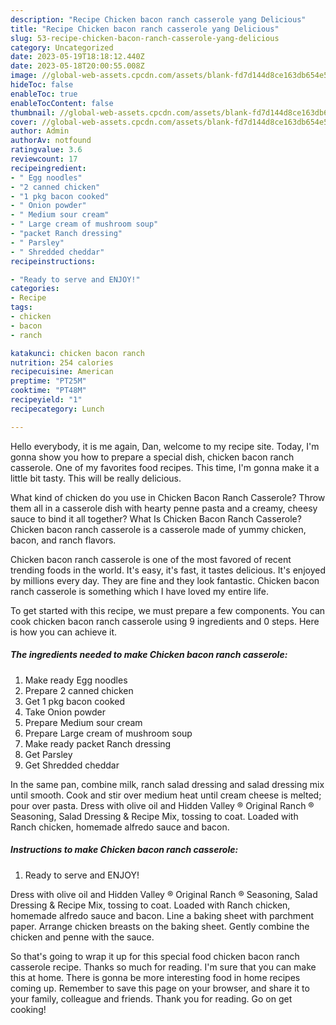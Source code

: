 ```yaml
---
description: "Recipe Chicken bacon ranch casserole yang Delicious"
title: "Recipe Chicken bacon ranch casserole yang Delicious"
slug: 53-recipe-chicken-bacon-ranch-casserole-yang-delicious
category: Uncategorized
date: 2023-05-19T18:18:12.440Z
date: 2023-05-18T20:00:55.008Z
image: //global-web-assets.cpcdn.com/assets/blank-fd7d144d8ce163db654e5a02c40b08a2775adb7897d16e4062681dc7e1b2800f.png
hideToc: false
enableToc: true
enableTocContent: false
thumbnail: //global-web-assets.cpcdn.com/assets/blank-fd7d144d8ce163db654e5a02c40b08a2775adb7897d16e4062681dc7e1b2800f.png
cover: //global-web-assets.cpcdn.com/assets/blank-fd7d144d8ce163db654e5a02c40b08a2775adb7897d16e4062681dc7e1b2800f.png
author: Admin
authorAv: notfound
ratingvalue: 3.6
reviewcount: 17
recipeingredient:
- " Egg noodles"
- "2 canned chicken"
- "1 pkg bacon cooked"
- " Onion powder"
- " Medium sour cream"
- " Large cream of mushroom soup"
- "packet Ranch dressing"
- " Parsley"
- " Shredded cheddar"
recipeinstructions:

- "Ready to serve and ENJOY!"
categories:
- Recipe
tags:
- chicken
- bacon
- ranch

katakunci: chicken bacon ranch 
nutrition: 254 calories
recipecuisine: American
preptime: "PT25M"
cooktime: "PT48M"
recipeyield: "1"
recipecategory: Lunch

---
```



Hello everybody, it is me again, Dan, welcome to my recipe site. Today, I'm gonna show you how to prepare a special dish, chicken bacon ranch casserole. One of my favorites food recipes. This time, I'm gonna make it a little bit tasty. This will be really delicious.

What kind of chicken do you use in Chicken Bacon Ranch Casserole? Throw them all in a casserole dish with hearty penne pasta and a creamy, cheesy sauce to bind it all together? What Is Chicken Bacon Ranch Casserole? Chicken bacon ranch casserole is a casserole made of yummy chicken, bacon, and ranch flavors.

Chicken bacon ranch casserole is one of the most favored of recent trending foods in the world. It's easy, it's fast, it tastes delicious. It's enjoyed by millions every day. They are fine and they look fantastic. Chicken bacon ranch casserole is something which I have loved my entire life.


To get started with this recipe, we must prepare a few components. You can cook chicken bacon ranch casserole using 9 ingredients and 0 steps. Here is how you can achieve it.

<!--inarticleads1-->

##### The ingredients needed to make Chicken bacon ranch casserole:

1. Make ready  Egg noodles
1. Prepare 2 canned chicken
1. Get 1 pkg bacon cooked
1. Take  Onion powder
1. Prepare  Medium sour cream
1. Prepare  Large cream of mushroom soup
1. Make ready packet Ranch dressing
1. Get  Parsley
1. Get  Shredded cheddar


In the same pan, combine milk, ranch salad dressing and salad dressing mix until smooth. Cook and stir over medium heat until cream cheese is melted; pour over pasta. Dress with olive oil and Hidden Valley ® Original Ranch ® Seasoning, Salad Dressing &amp; Recipe Mix, tossing to coat. Loaded with Ranch chicken, homemade alfredo sauce and bacon. 

<!--inarticleads2-->

##### Instructions to make Chicken bacon ranch casserole:


1. Ready to serve and ENJOY!

Dress with olive oil and Hidden Valley ® Original Ranch ® Seasoning, Salad Dressing &amp; Recipe Mix, tossing to coat. Loaded with Ranch chicken, homemade alfredo sauce and bacon. Line a baking sheet with parchment paper. Arrange chicken breasts on the baking sheet. Gently combine the chicken and penne with the sauce. 

So that's going to wrap it up for this special food chicken bacon ranch casserole recipe. Thanks so much for reading. I'm sure that you can make this at home. There is gonna be more interesting food in home recipes coming up. Remember to save this page on your browser, and share it to your family, colleague and friends. Thank you for reading. Go on get cooking!
